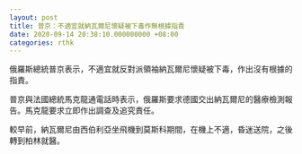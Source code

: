 ```yaml
---
layout: post
title: 普京：不適宜就納瓦爾尼懷疑被下毒作無根據指責
date: 2020-09-14 20:38:10.000000000 +08:00
categories: rthk
---
```


俄羅斯總統普京表示，不適宜就反對派領袖納瓦爾尼懷疑被下毒，作出沒有根據的指責。

普京與法國總統馬克龍通電話時表示，俄羅斯要求德國交出納瓦爾尼的醫療檢測報告。馬克龍要求立即作出調查及追究責任。

較早前，納瓦爾尼由西伯利亞坐飛機到莫斯科期間，在機上不適，昏迷送院，之後轉到柏林就醫。

